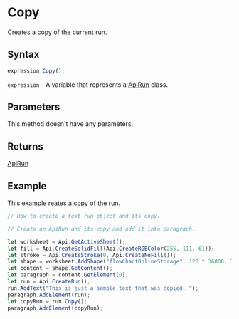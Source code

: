 # Copy

Creates a copy of the current run.

## Syntax

```javascript
expression.Copy();
```

`expression` - A variable that represents a [ApiRun](../ApiRun.md) class.

## Parameters

This method doesn't have any parameters.

## Returns

[ApiRun](../../ApiRun/ApiRun.md)

## Example

This example reates a copy of the run.

```javascript editor-xlsx
// How to create a text run object and its copy.

// Create an ApiRun and its copy and add it into paragraph.

let worksheet = Api.GetActiveSheet();
let fill = Api.CreateSolidFill(Api.CreateRGBColor(255, 111, 61));
let stroke = Api.CreateStroke(0, Api.CreateNoFill());
let shape = worksheet.AddShape("flowChartOnlineStorage", 120 * 36000, 70 * 36000, fill, stroke, 0, 2 * 36000, 0, 3 * 36000);
let content = shape.GetContent();
let paragraph = content.GetElement(0);
let run = Api.CreateRun();
run.AddText("This is just a sample text that was copied. ");
paragraph.AddElement(run);
let copyRun = run.Copy();
paragraph.AddElement(copyRun);
```
